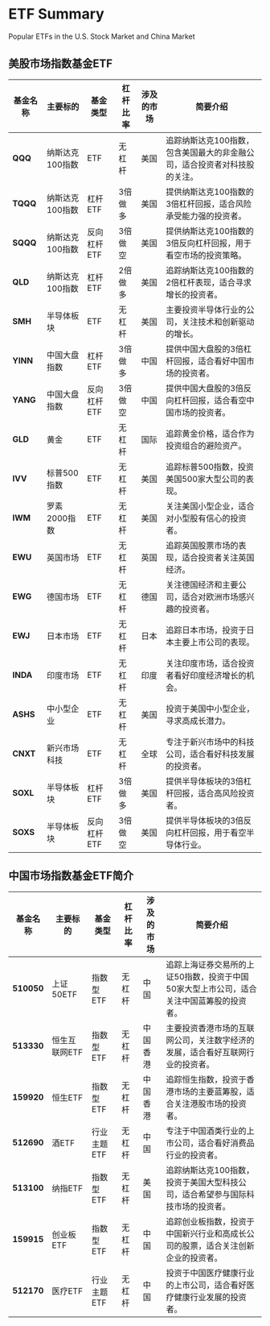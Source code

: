 # ETF Summary
Popular ETFs in the U.S. Stock Market and China Market

## 美股市场指数基金ETF

| 基金名称 | 主要标的        | 基金类型    | 杠杆比率 | 涉及的市场 | 简要介绍                                                     |
| -------- | --------------- | ----------- | -------- | ---------- | ------------------------------------------------------------ |
| **QQQ**  | 纳斯达克100指数 | ETF         | 无杠杆   | 美国       | 追踪纳斯达克100指数，包含美国最大的非金融公司，适合投资者对科技股的关注。 |
| **TQQQ** | 纳斯达克100指数 | 杠杆ETF     | 3倍做多  | 美国       | 提供纳斯达克100指数的3倍杠杆回报，适合风险承受能力强的投资者。 |
| **SQQQ** | 纳斯达克100指数 | 反向杠杆ETF | 3倍做空  | 美国       | 提供纳斯达克100指数的3倍反向杠杆回报，用于看空市场的投资策略。 |
| **QLD**  | 纳斯达克100指数 | 杠杆ETF     | 2倍做多  | 美国       | 追踪纳斯达克100指数的2倍杠杆表现，适合寻求增长的投资者。     |
| **SMH**  | 半导体板块      | ETF         | 无杠杆   | 美国       | 主要投资半导体行业的公司，关注技术和创新驱动的增长。         |
| **YINN** | 中国大盘指数    | 杠杆ETF     | 3倍做多  | 中国       | 提供中国大盘股的3倍杠杆回报，适合看好中国市场的投资者。      |
| **YANG** | 中国大盘指数    | 反向杠杆ETF | 3倍做空  | 中国       | 提供中国大盘股的3倍反向杠杆回报，适合看空中国市场的投资者。  |
| **GLD**  | 黄金            | ETF         | 无杠杆   | 国际       | 追踪黄金价格，适合作为投资组合的避险资产。                   |
| **IVV**  | 标普500指数     | ETF         | 无杠杆   | 美国       | 追踪标普500指数，投资美国500家大型公司的表现。               |
| **IWM**  | 罗素2000指数    | ETF         | 无杠杆   | 美国       | 关注美国小型企业，适合对小型股有信心的投资者。               |
| **EWU**  | 英国市场        | ETF         | 无杠杆   | 英国       | 追踪英国股票市场的表现，适合投资者关注英国经济。             |
| **EWG**  | 德国市场        | ETF         | 无杠杆   | 德国       | 关注德国经济和主要公司，适合对欧洲市场感兴趣的投资者。       |
| **EWJ**  | 日本市场        | ETF         | 无杠杆   | 日本       | 追踪日本市场，投资于日本主要上市公司的表现。                 |
| **INDA** | 印度市场        | ETF         | 无杠杆   | 印度       | 关注印度市场，适合投资者看好印度经济增长的机会。             |
| **ASHS** | 中小型企业      | ETF         | 无杠杆   | 美国       | 投资于美国中小型企业，寻求高成长潜力。                       |
| **CNXT** | 新兴市场科技    | ETF         | 无杠杆   | 全球       | 专注于新兴市场中的科技公司，适合看好科技发展的投资者。       |
| **SOXL** | 半导体板块      | 杠杆ETF     | 3倍做多  | 美国       | 提供半导体板块的3倍杠杆回报，适合高风险投资者。              |
| **SOXS** | 半导体板块      | 反向杠杆ETF | 3倍做空  | 美国       | 提供半导体板块的3倍反向杠杆回报，用于看空半导体行业。        |





## 中国市场指数基金ETF简介

| 基金名称   | 主要标的      | 基金类型    | 杠杆比率 | 涉及的市场 | 简要介绍                                                     |
| ---------- | ------------- | ----------- | -------- | ---------- | ------------------------------------------------------------ |
| **510050** | 上证50ETF     | 指数型ETF   | 无杠杆   | 中国       | 追踪上海证券交易所的上证50指数，投资于中国50家大型上市公司，适合关注中国蓝筹股的投资者。 |
| **513330** | 恒生互联网ETF | 指数型ETF   | 无杠杆   | 中国香港  | 主要投资香港市场的互联网公司，关注数字经济的发展，适合看好互联网行业的投资者。 |
| **159920** | 恒生ETF       | 指数型ETF   | 无杠杆   | 中国香港  | 追踪恒生指数，投资于香港市场的主要蓝筹股，适合关注港股市场的投资者。 |
| **512690** | 酒ETF         | 行业主题ETF | 无杠杆   | 中国       | 专注于中国酒类行业的上市公司，适合看好消费品行业的投资者。   |
| **513100** | 纳指ETF       | 指数型ETF   | 无杠杆   | 美国       | 追踪纳斯达克100指数，投资于美国大型科技公司，适合希望参与国际科技市场的投资者。 |
| **159915** | 创业板ETF     | 指数型ETF   | 无杠杆   | 中国       | 追踪创业板指数，投资于中国新兴行业和高成长公司的股票，适合关注创新企业的投资者。 |
| **512170** | 医疗ETF       | 行业主题ETF | 无杠杆   | 中国       | 投资于中国医疗健康行业的上市公司，适合看好医疗健康行业发展的投资者。 |
